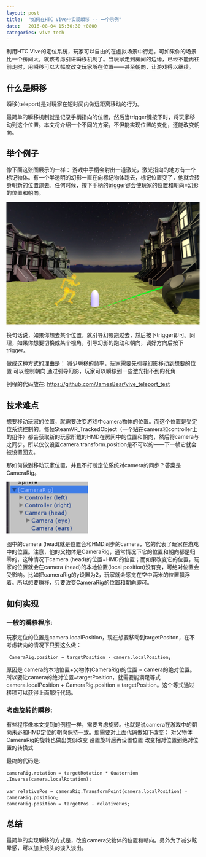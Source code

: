 ```yaml
---
layout: post
title:  "如何在HTC Vive中实现瞬移 -- 一个示例"
date:   2016-08-04 15:30:30 +0800
categories: vive tech
---
```


利用HTC Vive的定位系统，玩家可以自由的在虚拟场景中行走。可如果你的场景比一个房间大，就该考虑引进瞬移机制了。当玩家走到房间的边缘，已经不能再往前走时，用瞬移可以大幅度改变玩家所在位置——甚至朝向，让游戏得以继续。

## 什么是瞬移

瞬移(teleport)是对玩家在短时间内做远距离移动的行为。

最简单的瞬移机制就是记录手柄指向的位置，然后当trigger键按下时，将玩家移动到这个位置。本文将介绍一个不同的方案，不但能实现位置的变化，还能改变朝向。

## 举个例子

像下面这张图展示的一样：
游戏中手柄会射出一道激光，激光指向的地方有一个标记物体。有一个半透明的幻影一直在向标记物体跑去，标记位置变了，他就会转身朝新的位置跑去。任何时候，按下手柄的trigger键会使玩家的位置和朝向=幻影的位置和朝向。

![screenshot1](/assets/how_to_teleport_with_vive/1.png)

换句话说，如果你想去某个位置，就引导幻影跑过去，然后按下trigger即可。同理，如果你想要切换成某个视角，引导幻影的跑动和朝向，调好方向后按下trigger。

做成这种方式的理由是：
减少瞬移的频率，玩家需要先引导幻影移动到想要的位置
可以控制朝向
通过引导幻影，玩家可以瞬移到一些激光指不到的死角

例程的代码放在: https://github.com/JamesBear/vive_teleport_test

## 技术难点

想要移动玩家的位置，就需要改变游戏中camera物体的位置。而这个位置是受定位系统控制的。每帧SteamVR_TrackedObject（一个贴在camera和controller上的组件）都会获取新的玩家所戴的HMD在房间中的位置和朝向，然后将camera与之同步。所以仅仅设置camera.transform.position是不可以的——下一帧它就会被设置回去。

那如何做到移动玩家位置，并且不打断定位系统对camera的同步？答案是CameraRig。

![screenshot2](/assets/how_to_teleport_with_vive/2.png)

图中的camera (head)就是位置会和HMD同步的camera，它的代表了玩家在游戏中的位置。注意，他的父物体是CameraRig，通常情况下它的位置和朝向都是归零的，这种情况下camera (head)的位置=HMD的位置；而如果改变它的位置，玩家的位置就会在camera (head)的本地位置(local position)没有变，可绝对位置会受影响。比如把cameraRig的y设置为2，玩家就会感觉在空中两米的位置飘浮着。所以想要瞬移，只要改变CameraRig的位置和朝向即可。

## 如何实现

### 一般的瞬移程序:

玩家定位的位置是camera.localPosition，现在想要移动到targetPositon，在不考虑转向的情况下只要这么做：

     CameraRig.position = targetPosition - camera.localPosition;

原因是 camera的本地位置+父物体(CameraRig)的位置 = camera的绝对位置。所以要让camera的绝对位置=targetPosition，就需要能满足等式camera.localPosition + CameraRig.position = targetPosition。这个等式通过移项可以获得上面那行代码。

### 考虑旋转的瞬移:

有些程序像本文提到的例程一样，需要考虑旋转。也就是说camera在游戏中的朝向未必和HMD定位的朝向保持一致。那需要对上面代码做如下改变：
对父物体CameraRig的旋转也做出类似改变
设置旋转后再设置位置
改变相对位置到绝对位置的转换式

最终的代码是:

```
cameraRig.rotation = targetRotation * Quaternion .Inverse(camera.localRotation);

var relativePos = cameraRig.TransformPoint(camera.localPosition) - cameraRig.position;
cameraRig.position = targetPos - relativePos;
```

## 总结

最简单的实现瞬移的方式是，改变camera父物体的位置和朝向。另外为了减少眩晕感，可以加上镜头的淡入淡出。